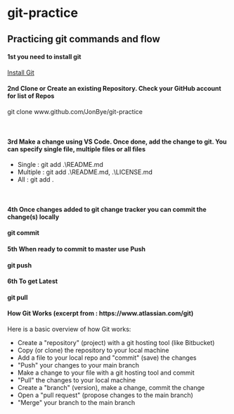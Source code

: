# git-practice
<h2>Practicing git commands and flow</h2>

<h4>1st you need to install git</h4>
<a href="https://git-scm.com/download/win">Install Git</a>
<br/>

<h4>2nd Clone or Create an existing Repository. Check your GitHub account for list of Repos</h4>
<p>git clone www.github.com/JonBye/git-practice</p>
<br/>

<h4>3rd Make a change using VS Code. Once done, add the change to git. You can specify single file, multiple files or all files</h4>
<ul>
  <li>Single : git add .\README.md</li>
  <li>Multiple :  git add .\README.md, .\LICENSE.md</li>
  <li>All : git add .</li>
</ul>
<br/>

<h4>4th Once changes added to git change tracker you can commit the change(s) locally<h4>
<p>git commit</p>

<h4>5th When ready to commit to master use Push<h4>
<p>git push</p>

<h4>6th To get Latest<h4>
<p>git pull<p>

<h4>How Git Works (excerpt from : https://www.atlassian.com/git)</h4> 
<p>Here is a basic overview of how Git works:</p>
<ul>  
  <li>Create a "repository" (project) with a git hosting tool (like Bitbucket)</li>
  <li>Copy (or clone) the repository to your local machine</li>
  <li>Add a file to your local repo and "commit" (save) the changes</li>
  <li>"Push" your changes to your main branch</li>
  <li>Make a change to your file with a git hosting tool and commit</li>
  <li>"Pull" the changes to your local machine</li>
  <li>Create a "branch" (version), make a change, commit the change</li>
  <li>Open a "pull request" (propose changes to the main branch)</li>
  <li>"Merge" your branch to the main branch</li>
</ul>

